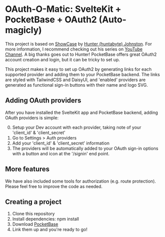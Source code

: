 # OAuth-O-Matic: SvelteKit + PocketBase + OAuth2 (Auto-magicly)

This project is based on [ShowCase](https://github.com/huntabyte/showcase) by
[Hunter (huntabyte) Johnston](https://github.com/huntabyte). For more information,
I recommend checking out his series on [YouTube Channel](https://youtube.com/@huntabyte). A
big thanks goes out to Hunter! PocketBase offers great OAuth2 account creation and login, but
it can be tricky to set up.

This project makes it easy to set up OAuth2 by generating links for each supported provider and adding them to your PocketBase backend. The links are styled with TailwindCSS and DaisyUI, and 'enabled' providers are generated as functional sign-in buttons with their name and logo SVG.

## Adding OAuth providers

After you have installed the SvelteKit app and PocketBase backend, adding OAuth providers is simple:

0. Setup your Dev account with each provider, taking note of your 'client_id' & 'client_secret'
1. Go to Settings > Auth providers
2. Add your 'client_id' & 'client_secret' information
3. The providers will be automatically added to your OAuth sign-in options with a button and icon at the '/signin' end point.


## More features

We have also included some tools for authorization (e.g. route protection). Please feel free to improve the code as needed.

## Creating a project

1. Clone this repository
2. Install dependencies: npm install
3. Download [PocketBase](https://pocketbase.io/)
4. Link them up and you're ready to go!
